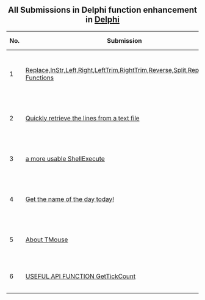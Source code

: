 ﻿<div align="center">

## All Submissions in Delphi function enhancement in [Delphi](../ByWorld/delphi.md)

</div>

No.  | Submission | By   | User Rating
---- | ---------- | ---- | -----------
1 | [Replace,InStr,Left,Right,LeftTrim,RightTrim,Reverse,Split,Replace,Mid Functions<br />](https://github.com/Planet-Source-Code/telle-replace-instr-left-right-lefttrim-righttrim-reverse-split-replace-mid-functions__7-382) | [telle](../ByAuthor/telle.md) | 4.3 (64 globes from 15 users)
2 | [Quickly retrieve the lines from a text file<br />](https://github.com/Planet-Source-Code/bob-brown-quickly-retrieve-the-lines-from-a-text-file__7-290) | [Bob Brown](../ByAuthor/bob-brown.md) | 3.0 (21 globes from 7 users)
3 | [a more usable ShellExecute<br />](https://github.com/Planet-Source-Code/erik-ellis-a-more-usable-shellexecute__7-947) | [Erik Ellis](../ByAuthor/erik-ellis.md) | 3.0 (21 globes from 7 users)
4 | [Get the name of the day today\!<br />](https://github.com/Planet-Source-Code/christer-bru-get-the-name-of-the-day-today__7-1181) | [Christer Bru](../ByAuthor/christer-bru.md) | 3.3 (13 globes from 4 users)
5 | [About TMouse<br />](https://github.com/Planet-Source-Code/emiel-hollander-about-tmouse__7-56) | [Emiel Hollander](../ByAuthor/emiel-hollander.md) | 3.7 (11 globes from 3 users)
6 | [USEFUL API FUNCTION GetTickCount<br />](https://github.com/Planet-Source-Code/arif-m-sheikh-useful-api-function-gettickcount__7-1049) | [Arif M\. Sheikh](../ByAuthor/arif-m-sheikh.md) | 3.0 (9 globes from 3 users)
